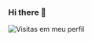 ### Hi there 👋

![Visitas em meu perfil](https://komarev.com/ghpvc/?username=AlineKleinschmidt&color=ff0000&label=Welcome+to+my+profile+you+are+visitor+nº:)
